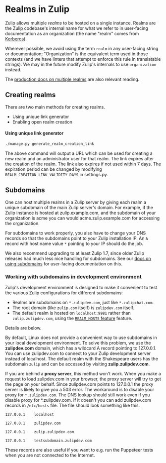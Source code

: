 # Realms in Zulip

Zulip allows multiple _realms_ to be hosted on a single instance.
Realms are the Zulip codebase's internal name for what we refer to in
user-facing documentation as an organization (the name "realm" comes
from [Kerberos](https://web.mit.edu/kerberos/)).

Wherever possible, we avoid using the term `realm` in any user-facing
string or documentation; "Organization" is the equivalent term used in
those contexts (and we have linters that attempt to enforce this rule
in translatable strings). We may in the future modify Zulip's
internals to use `organization` instead.

The
[production docs on multiple realms](../production/multiple-organizations.md)
are also relevant reading.

## Creating realms

There are two main methods for creating realms.

- Using unique link generator
- Enabling open realm creation

#### Using unique link generator

```bash
./manage.py generate_realm_creation_link
```

The above command will output a URL which can be used for creating a
new realm and an administrator user for that realm. The link expires
after the creation of the realm. The link also expires if not used
within 7 days. The expiration period can be changed by modifying
`REALM_CREATION_LINK_VALIDITY_DAYS` in settings.py.

## Subdomains

One can host multiple realms in a Zulip server by giving each realm a
unique subdomain of the main Zulip server's domain. For example, if
the Zulip instance is hosted at zulip.example.com, and the subdomain
of your organization is acme you can would acme.zulip.example.com for
accessing the organization.

For subdomains to work properly, you also have to change your DNS
records so that the subdomains point to your Zulip installation IP. An
`A` record with host name value `*` pointing to your IP should do the
job.

We also recommend upgrading to at least Zulip 1.7, since older Zulip
releases had much less nice handling for subdomains. See our
[docs on using subdomains](../production/multiple-organizations.md) for
user-facing documentation on this.

### Working with subdomains in development environment

Zulip's development environment is designed to make it convenient to
test the various Zulip configurations for different subdomains:

- Realms are subdomains on `*.zulipdev.com`, just like `*.zulipchat.com`.
- The root domain (like `zulip.com` itself) is `zulipdev.com` itself.
- The default realm is hosted on `localhost:9981` rather than
  `zulip.zulipdev.com`, using the [`REALM_HOSTS`
  feature](../production/multiple-organizations.md) feature.

Details are below.

By default, Linux does not provide a convenient way to use subdomains
in your local development environment. To solve this problem, we use
the **zulipdev.com** domain, which has a wildcard A record pointing to
127.0.0.1. You can use zulipdev.com to connect to your Zulip
development server instead of localhost. The default realm with the
Shakespeare users has the subdomain `zulip` and can be accessed by
visiting **zulip.zulipdev.com**.

If you are behind a **proxy server**, this method won't work. When you
make a request to load zulipdev.com in your browser, the proxy server
will try to get the page on your behalf. Since zulipdev.com points
to 127.0.0.1 the proxy server is likely to give you a 503 error. The
workaround is to disable your proxy for `*.zulipdev.com`. The DNS
lookup should still work even if you disable proxy for
\*.zulipdev.com. If it doesn't you can add zulipdev.com records in
`/etc/hosts` file. The file should look something like this.

```text
127.0.0.1    localhost

127.0.0.1    zulipdev.com

127.0.0.1    zulip.zulipdev.com

127.0.0.1    testsubdomain.zulipdev.com
```

These records are also useful if you want to e.g. run the Puppeteer tests
when you are not connected to the Internet.
